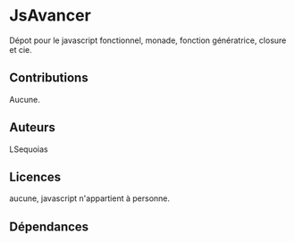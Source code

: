 # JsAvancer
Dépot pour le javascript fonctionnel, monade, fonction génératrice, closure et cie.

## Contributions
Aucune.

## Auteurs
LSequoias

## Licences
aucune, javascript n'appartient à personne.

## Dépendances

